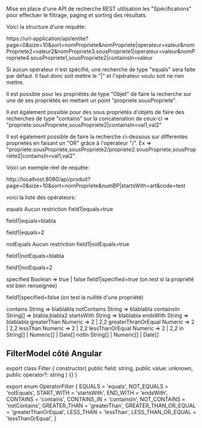 Mise en place d'une API de recherche REST utilisation les "Spécifications" pour effectuer le filtrage, paging et sorting des résultats.



Voici la structure d'une requête:

https://url-application/api/entite?page=0&size=10&sort=nomPropriete&nomPropriete|operateur=valeur&nomPropriete2=valeur2&nomPropriete3.sousPropriete1|operateur=valeur&nomPropriete4.sousPropriete1,sousPropriete2|containsIn=valeur

Si aucun opérateur n'est spécifié, une recherche de type "equals" sera faite par défaut. Il faut donc soit mettre le "|" et l'opérateur voulu soit ne rien mettre.

Il est possible pour les propriétés de type "Objet" de faire la recherche sur une de ses propriétés en mettant un point "propriete.sousPropriete".

Il est également possible pour des sous propriétés d'objets de faire des recherches de type "contains" sur la concatenation de ceux-ci => "propriete.sousPropriete,sousPropriete2|containsIn=val1,val2"

Il est également possible de faire la recherche ci-dessous sur differentes proprietes en faisant un "OR" grâce à l'opérateur "/". Ex => "propriete.sousPropriete,sousPropriete2/propriete2.sousPropriete,sousPropriete2|containsIn=val1,val2".



Voici un exemple réel de requête:

http://localhost:8080/api/produit?page=0&size=10&sort=nomPropriete&numBP|startsWith=art&code=test



voici la liste des opérateurs:

equals	Aucun restriction
field1|equals=true

field1|equals=blabla

field1|equals=2

notEquals	Aucun restriction
field1|notEquals=true

field1|notEquals=blabla

field1|notEquals=2

specified	Boolean => true | false
field1|specified=true          (on test si la propriété est bien renseignée)

field1|specified=false         (on test la nullité d'une propriété)

contains	String => blablabla
notContains	String => blablabla
containsIn	String[] => blabla,blabla2
startsWith	String => blablabla
endsWith	String => blablabla
greaterThan	Numeric => 2 | 2,2
greaterThranOrEqual	Numeric => 2 | 2,2
lessThan	Numeric => 2 | 2,2
lessThanOrEqual	Numeric => 2 | 2,2
in	String[] | Numeric[] | Date[]
notIn	String[] | Numeric[] | Date[]	





## FilterModel côté Angular

export class Filter {
constructor(
public field: string,
public value: unknown,
public operator?: string
) {}
}

export enum OperatorFilter {
EQUALS = 'equals',
NOT_EQUALS = 'notEquals',
START_WITH = 'startsWith',
END_WITH = 'endsWith',
CONTAINS = 'contains',
CONTAINS_IN = 'containsIn',
NOT_CONTAINS = 'notContains',
GREATER_THAN = 'greaterThan',
GREATER_THAN_OR_EQUAL = 'greaterThanOrEqual',
LESS_THAN = 'lessThan',
LESS_THAN_OR_EQUAL = 'lessThanOrEqual',
}
